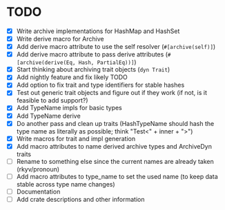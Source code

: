 # TODO

- [x] Write archive implementations for HashMap and HashSet
- [x] Write derive macro for Archive
- [x] Add derive macro attribute to use the self resolver (`#[archive(self)]`)
- [x] Add derive macro attribute to pass derive attributes (`#[archive(derive(Eq, Hash, PartialEq))]`) 
- [x] Start thinking about archiving trait objects (`dyn Trait`)
- [x] Add nightly feature and fix likely TODO
- [x] Add option to fix trait and type identifiers for stable hashes
- [x] Test out generic trait objects and figure out if they work (if not, is it feasible to add support?)
- [x] Add TypeName impls for basic types
- [x] Add TypeName derive
- [x] Do another pass and clean up traits (HashTypeName should hash the type name as literally as possible; think "Test<" + inner + ">")
- [x] Write macros for trait and impl generation
- [x] Add macro attributes to name derived archive types and ArchiveDyn traits
- [ ] Rename to something else since the current names are already taken (rkyv/pronoun)
- [ ] Add macro attributes to type_name to set the used name (to keep data stable across type name changes)
- [ ] Documentation
- [ ] Add crate descriptions and other information
